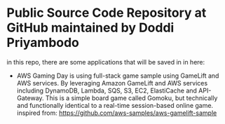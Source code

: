 # Public Source Code Repository at GitHub maintained by Doddi Priyambodo
in this repo, there are some applications that will be saved in in here:
- AWS Gaming Day is using full-stack game sample using GameLift and AWS services. By leveraging Amazon GameLift and AWS services including DynamoDB, Lambda, SQS, S3, EC2, ElastiCache and API-Gateway. This is a simple board game called Gomoku, but technically and functionally identical to a real-time session-based online game.
inspired from: https://github.com/aws-samples/aws-gamelift-sample

